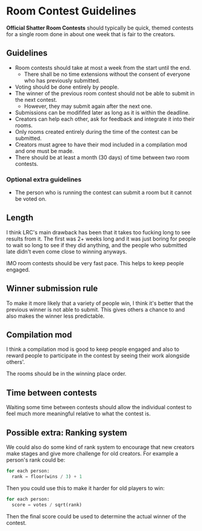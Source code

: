 # Room Contest Guidelines

**Official Shatter Room Contests** should typically be quick, themed contests for a single room done in about one week that is fair to the creators.

## Guidelines

* Room contests should take at most a week from the start until the end.
  * There shall be no time extensions without the consent of everyone who has previously submitted.
* Voting should be done entirely by people.
* The winner of the previous room contest should not be able to submit in the next contest.
  * However, they may submit again after the next one.
* Submissions can be modififed later as long as it is within the deadline.
* Creators can help each other, ask for feedback and integrate it into their rooms.
* Only rooms created entirely during the time of the contest can be submitted.
* Creators must agree to have their mod included in a compilation mod and one must be made.
* There should be at least a month (30 days) of time between two room contests.

### Optional extra guidelines

* The person who is running the contest can submit a room but it cannot be voted on.

## Length

I think LRC's main drawback has been that it takes too fucking long to see results from it. The first was 2+ weeks long and it was just boring for people to wait so long to see if they did anything, and the people who submitted late didn't even come close to winning anyways.

IMO room contests should be very fast pace. This helps to keep people engaged.

## Winner submission rule

To make it more likely that a variety of people win, I think it's better that the previous winner is not able to submit. This gives others a chance to and also makes the winner less predictable.

## Compilation mod

I think a compilation mod is good to keep people engaged and also to reward people to participate in the contest by seeing their work alongside others'.

The rooms should be in the winning place order.

## Time between contests

Waiting some time between contests should allow the individual contest to feel much more meaningful relative to what the contest is.

## Possible extra: Ranking system

We could also do some kind of rank system to encourage that new creators make stages and give more challenge for old creators. For example a person's rank could be:

```py
for each person:
  rank = floor(wins / 3) + 1
```

Then you could use this to make it harder for old players to win:

```py
for each person:
  score = votes / sqrt(rank)
```

Then the final score could be used to determine the actual winner of the contest.
